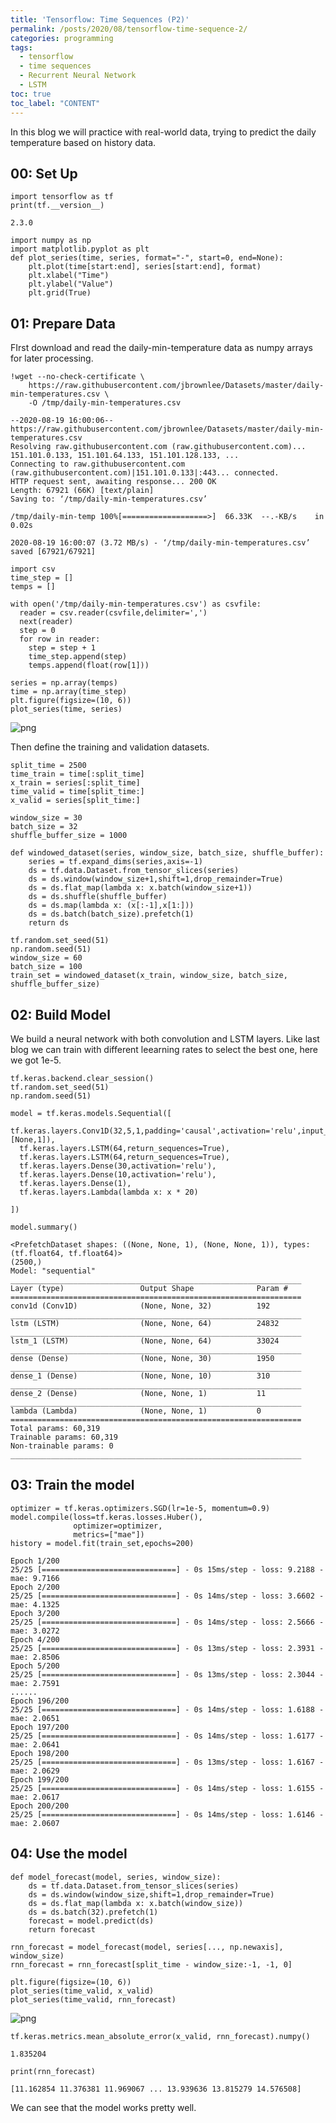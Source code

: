 ```yaml
---
title: 'Tensorflow: Time Sequences (P2)'
permalink: /posts/2020/08/tensorflow-time-sequence-2/
categories: programming
tags:
  - tensorflow
  - time sequences
  - Recurrent Neural Network
  - LSTM
toc: true
toc_label: "CONTENT"
---
```


In this blog we will practice with real-world data, trying to predict the daily temperature based on history data.

## 00: Set Up


```
import tensorflow as tf
print(tf.__version__)
```

    2.3.0
    


```
import numpy as np
import matplotlib.pyplot as plt
def plot_series(time, series, format="-", start=0, end=None):
    plt.plot(time[start:end], series[start:end], format)
    plt.xlabel("Time")
    plt.ylabel("Value")
    plt.grid(True)
```

## 01: Prepare Data

FIrst download and read the daily-min-temperature data as numpy arrays for later processing.


```
!wget --no-check-certificate \
    https://raw.githubusercontent.com/jbrownlee/Datasets/master/daily-min-temperatures.csv \
    -O /tmp/daily-min-temperatures.csv
```

    --2020-08-19 16:00:06--  https://raw.githubusercontent.com/jbrownlee/Datasets/master/daily-min-temperatures.csv
    Resolving raw.githubusercontent.com (raw.githubusercontent.com)... 151.101.0.133, 151.101.64.133, 151.101.128.133, ...
    Connecting to raw.githubusercontent.com (raw.githubusercontent.com)|151.101.0.133|:443... connected.
    HTTP request sent, awaiting response... 200 OK
    Length: 67921 (66K) [text/plain]
    Saving to: ‘/tmp/daily-min-temperatures.csv’
    
    /tmp/daily-min-temp 100%[===================>]  66.33K  --.-KB/s    in 0.02s   
    
    2020-08-19 16:00:07 (3.72 MB/s) - ‘/tmp/daily-min-temperatures.csv’ saved [67921/67921]
    
    


```
import csv
time_step = []
temps = []

with open('/tmp/daily-min-temperatures.csv') as csvfile:
  reader = csv.reader(csvfile,delimiter=',')
  next(reader)
  step = 0
  for row in reader:
    step = step + 1
    time_step.append(step)
    temps.append(float(row[1]))

series = np.array(temps)
time = np.array(time_step)
plt.figure(figsize=(10, 6))
plot_series(time, series)
```


![png](/assets/images/2020_08_21_tensorflow_time_sequence_2_files/2020_08_21_tensorflow_time_sequence_2_6_0.png)


Then define the training and validation datasets.


```
split_time = 2500
time_train = time[:split_time]
x_train = series[:split_time]
time_valid = time[split_time:]
x_valid = series[split_time:]

window_size = 30
batch_size = 32
shuffle_buffer_size = 1000

```


```
def windowed_dataset(series, window_size, batch_size, shuffle_buffer):
    series = tf.expand_dims(series,axis=-1)
    ds = tf.data.Dataset.from_tensor_slices(series)
    ds = ds.window(window_size+1,shift=1,drop_remainder=True)
    ds = ds.flat_map(lambda x: x.batch(window_size+1))
    ds = ds.shuffle(shuffle_buffer)
    ds = ds.map(lambda x: (x[:-1],x[1:]))
    ds = ds.batch(batch_size).prefetch(1)
    return ds
```


```
tf.random.set_seed(51)
np.random.seed(51)
window_size = 60
batch_size = 100
train_set = windowed_dataset(x_train, window_size, batch_size, shuffle_buffer_size)
```

## 02: Build Model

We build a neural network with both convolution and LSTM layers. Like last blog we can train with different leearning rates to select the best one, here we got 1e-5.


```
tf.keras.backend.clear_session()
tf.random.set_seed(51)
np.random.seed(51)

model = tf.keras.models.Sequential([
  tf.keras.layers.Conv1D(32,5,1,padding='causal',activation='relu',input_shape=[None,1]),
  tf.keras.layers.LSTM(64,return_sequences=True),
  tf.keras.layers.LSTM(64,return_sequences=True),
  tf.keras.layers.Dense(30,activation='relu'),
  tf.keras.layers.Dense(10,activation='relu'),
  tf.keras.layers.Dense(1),
  tf.keras.layers.Lambda(lambda x: x * 20)

])

model.summary()

```

    <PrefetchDataset shapes: ((None, None, 1), (None, None, 1)), types: (tf.float64, tf.float64)>
    (2500,)
    Model: "sequential"
    _________________________________________________________________
    Layer (type)                 Output Shape              Param #   
    =================================================================
    conv1d (Conv1D)              (None, None, 32)          192       
    _________________________________________________________________
    lstm (LSTM)                  (None, None, 64)          24832     
    _________________________________________________________________
    lstm_1 (LSTM)                (None, None, 64)          33024     
    _________________________________________________________________
    dense (Dense)                (None, None, 30)          1950      
    _________________________________________________________________
    dense_1 (Dense)              (None, None, 10)          310       
    _________________________________________________________________
    dense_2 (Dense)              (None, None, 1)           11        
    _________________________________________________________________
    lambda (Lambda)              (None, None, 1)           0         
    =================================================================
    Total params: 60,319
    Trainable params: 60,319
    Non-trainable params: 0
    _________________________________________________________________
    

## 03: Train the model


```
optimizer = tf.keras.optimizers.SGD(lr=1e-5, momentum=0.9)
model.compile(loss=tf.keras.losses.Huber(),
              optimizer=optimizer,
              metrics=["mae"])
history = model.fit(train_set,epochs=200)                                    
```

    Epoch 1/200
    25/25 [==============================] - 0s 15ms/step - loss: 9.2188 - mae: 9.7166
    Epoch 2/200
    25/25 [==============================] - 0s 14ms/step - loss: 3.6602 - mae: 4.1325
    Epoch 3/200
    25/25 [==============================] - 0s 14ms/step - loss: 2.5666 - mae: 3.0272
    Epoch 4/200
    25/25 [==============================] - 0s 13ms/step - loss: 2.3931 - mae: 2.8506
    Epoch 5/200
    25/25 [==============================] - 0s 13ms/step - loss: 2.3044 - mae: 2.7591
    ......
    Epoch 196/200
    25/25 [==============================] - 0s 14ms/step - loss: 1.6188 - mae: 2.0651
    Epoch 197/200
    25/25 [==============================] - 0s 14ms/step - loss: 1.6177 - mae: 2.0641
    Epoch 198/200
    25/25 [==============================] - 0s 13ms/step - loss: 1.6167 - mae: 2.0629
    Epoch 199/200
    25/25 [==============================] - 0s 14ms/step - loss: 1.6155 - mae: 2.0617
    Epoch 200/200
    25/25 [==============================] - 0s 14ms/step - loss: 1.6146 - mae: 2.0607

## 04: Use the model


```
def model_forecast(model, series, window_size):
    ds = tf.data.Dataset.from_tensor_slices(series)
    ds = ds.window(window_size,shift=1,drop_remainder=True)
    ds = ds.flat_map(lambda x: x.batch(window_size))
    ds = ds.batch(32).prefetch(1)
    forecast = model.predict(ds)
    return forecast
```


```
rnn_forecast = model_forecast(model, series[..., np.newaxis], window_size)
rnn_forecast = rnn_forecast[split_time - window_size:-1, -1, 0]
```


```
plt.figure(figsize=(10, 6))
plot_series(time_valid, x_valid)
plot_series(time_valid, rnn_forecast)
```


![png](/assets/images/2020_08_21_tensorflow_time_sequence_2_files/2020_08_21_tensorflow_time_sequence_2_20_0.png)



```
tf.keras.metrics.mean_absolute_error(x_valid, rnn_forecast).numpy()
```




    1.835204




```
print(rnn_forecast)
```

    [11.162854 11.376381 11.969067 ... 13.939636 13.815279 14.576508]
    

We can see that the model works pretty well.
